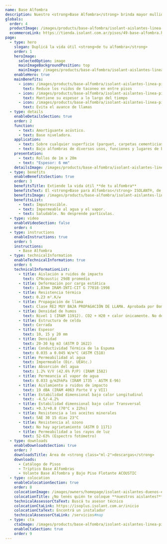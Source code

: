 ```yaml
---
name: Base Alfombra
description: Nuestro <strong>Base Alfombra</strong> brinda mayor mullidez logrando un mayor confort al andar. Además reduce ampliamente el desgaste para su alfombra, ya que desancla la carpeta de la misma evitando esfuerzos de rosamiento. Está compuesto por una espuma Isolant bicolor de mayor densidad con retardante de llamas. Todo esto duplica la vida útil de la alfombra.<br /><br />Además toma pequeños desniveles de la carpeta de terminación, logrando una terminación plana y estética sin "globos".
globals:
  order: 4
  productImage: /images/products/base-alfombra/isolant-aislantes-linea-pisos-base-alfombra-imagen-rollo.png
  ecommerceLink: https://tienda.isolant.com.ar/pisos/49-base-alfombra.html
page:
  - type: hero
    slogan: Duplicá la vida útil <strong>de tu alfombra</strong>
    order: 1
    heroImage:
      selectedOption: image
      mainImageBackgroundPosition: top
      mainImage: /images/products/base-alfombra/isolant-aislantes-linea-pisos-base-alfombra-imagen-fondo.jpg
    enableHero: true
    mainBenefits:
      - icon: /images/products/base-alfombra/isolant-aislantes-linea-pisos-base-alfombra-beneficio-1.svg
        text: Reduce los ruidos de taconeo en entre pisos
      - icon: /images/products/base-alfombra/isolant-aislantes-linea-pisos-base-alfombra-beneficio-2.svg
        text: Mantiene su espesor a lo largo del tiempo
      - icon: /images/products/base-alfombra/isolant-aislantes-linea-pisos-base-alfombra-beneficio-3.svg
        text: Evita el avance de llamas
  - type: details
    enableDetailsSection: true
    order: 2
    function:
      - text: Amortiguante acústico.
      - text: Base niveladora.
    application:
      - text: Sobre cualquier superficie (parquet, carpetas cementicias, mosaicos, etc.).
      - text: Bajo alfombras de diversos usos, funciones y lugares de bajo tránsito.
    presentation:
      - text: Rollos de 1m x 20m
      - text: "Espesor: 6 mm"
    detailsImage: /images/products/base-alfombra/isolant-aislantes-linea-pisos-base-alfombra-imagen-detalle.jpg
  - type: benefits
    enableBenefitsSection: true
    order: 3
    benefitsTitle: Extiende la vida útil **de tu alfombra**
    benefitsText: El <strong>Base para Alfombras</strong> ISOLANT®, de 6 mm de espesor, prolonga la vida útil de su alfombra, brinda un mayor confort al andar y es un excelente aislante acústico de ruidos de impacto.<br /><br />Es un producto higiénico, resistente, impermeable, flexible, elástico y de máxima vida útil.
    benefitsImage: /images/products/base-alfombra/isolant-aislantes-linea-pisos-base-alfombra-beneficio-exclusivo.jpg
    benefitsList:
      - text: Imputrescible.
      - text: Impermeable al agua y el vapor.
      - text: Saludable. No desprende partículas.
  - type: video
    enableVideoSection: false
    order: 4
  - type: instructions
    enableInstructions: true
    order: 5
    instructions:
      - Base Alfombra
  - type: technicalInformation
    enableTechnicalInformation: true
    order: 6
    technicalInformationList:
      - title: Aislación a ruidos de impacto
        text: CPAcoustic 29dB promedio
      - title: Deformación por carga estática
        text: 1,83mm IRAM-INTI-CIT G 77018-1998
      - title: Resistencia térmica
        text: 0.23 m².K/w
      - title: Propagación de llama
        text: Clase RE2 MUY BAJA PROPAGACIÓN DE LLAMA. Aprobada por Bomberos Argentina.
      - title: Densidad de humos
        text: Nivel 1 (IRAM 11912). CO2 + H20 + calor únicamente. No desprende gases envenenantes.
      - title: Estructura de celda
        text: Cerrada
      - title: Espesor
        text: 10, 15 y 20 mm
      - title: Densidad
        text: 20-30 kg m3 (ASTM D 1622)
      - title: Conductividad Térmica de la Espuma
        text: 0.035 a 0.045 W/m°C (ASTM C518)
      - title: Permeabilidad al agua
        text: Impermeable (Dir. UEAtc.)
      - title: Absorción del agua
        text: 1.2% V/V (42.6% P/P) (IRAM 1582)
      - title: Permeancia al vapor de agua
        text: 0.033 g/m2hkPa (IRAM 1735 - ASTM E-96)
      - title: Aislamiento a ruidos de impacto
        text: 19 dBA (IRAM 4063 Parte V y VII)
      - title: Estabilidad dimensional bajo calor Longitudinal
        text: -4.5/-4.2%
      - title: Estabilidad dimensional bajo calor Transversal
        text: +0.3/+0.8 (70°C x 22hs)
      - title: Resistencia a los aceites minerales
        text: SAE 30 15 días 23°C
      - title: Resistencia al ozono
        text: No hay agrietamiento (ASTM D 1171)
      - title: Permeabilidad a los rayos de luz
        text: 52-63% (Espectro fotómetro)
  - type: downloads
    enableDownloadsSection: true
    order: 7
    downloadsTitle: Área de <strong class="ml-2">descargas</strong>
    downloads:
      - Catálogo de Pisos
      - Tríptico Base Alfombras
      - Volante Base Alfombra y Bajo Piso Flotante ACOUSTIC
  - type: colocation
    enableColocationSection: true
    order: 8
    colocationImage: /images/owners/homepage/isolant-aislantes-duenos-e-inquilinos-isoplus-colocation.jpg
    colocationTitle: ¿No tenés quién te coloque **nuestros aislantes?**
    technicalAssessorCtaText: Buscá tu asesor técnico
    colocationCtaLink: https://isoplus.isolant.com.ar/inicio
    colocationCtaText: Encontrá un instalador
    technicalAssessorCtaLink: /servicios#map
  - type: cta
    ctaImage: /images/products/base-alfombra/isolant-aislantes-linea-pisos-base-alfombra-cta-fondo.jpg
    enableCtaSection: true
    order: 9
---
```

